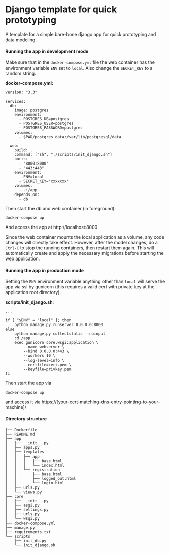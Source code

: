 # Django template for quick prototyping

A template for a simple bare-bone django app for quick prototyping and data modeling.

#### Running the app in development mode

Make sure that in the `docker-compose.yml` file the web container has the environment variable `ENV` set to `local`.
Also change the `SECRET_KEY` to a random string.

**docker-compose.yml:**
```shell
version: "3.3"

services:
  db:
    image: postgres
    environment:
      - POSTGRES_DB=postgres
      - POSTGRES_USER=postgres
      - POSTGRES_PASSWORD=postgres
    volumes:
      - $PWD/postgres_data:/var/lib/postgresql/data

  web:
    build: .
    command: ["sh", "./scripts/init_django.sh"]
    ports:
      - "8000:8000"
      - "443:443"
    environment:
      - ENV=local
      - SECRET_KEY='xxxxxxx'
    volumes:
      - .:/app
    depends_on:
      - db
```

Then start the db and web container (in foreground):
```shell
docker-compose up
```
And access the app at http://localhost:8000

Since the web container mounts the local application as a volume, any code changes will directly take effect. 
However, after the model changes, do a ```Ctrl-C``` to stop the running containers, then restart them again. This will automatically create and apply the necessary migrations before starting the web application.

#### Running the app in production mode
Setting the `ENV` environment variable anything other than `local` will serve the app via ssl by gunicorn (this requires a valid cert with private key at the application root directory). 

**scripts/init_django.sh**:
```shell
...

if [ "$ENV" = "local" ]; then
    python manage.py runserver 0.0.0.0:8000
else
    python manage.py collectstatic --noinput
    cd /app
    exec gunicorn core.wsgi:application \
        --name webserver \
        --bind 0.0.0.0:443 \
        --workers 10 \
        --log-level=info \
        --certfile=cert.pem \
        --keyfile=privkey.pem
fi
```
Then start the app via
```shell
docker-compose up
```
and access it via https://[your-cert-matching-dns-entry-pointing-to-your-machine]/ 

#### Directory structure
```shell
├── Dockerfile
├── README.md
├── app
│   ├── __init__.py
│   ├── apps.py
│   ├── templates
│   │   ├── app
│   │   │   ├── base.html
│   │   │   └── index.html
│   │   └── registration
│   │       ├── base.html
│   │       ├── logged_out.html
│   │       └── login.html
│   ├── urls.py
│   └── views.py
├── core
│   ├── __init__.py
│   ├── asgi.py
│   ├── settings.py
│   ├── urls.py
│   └── wsgi.py
├── docker-compose.yml
├── manage.py
├── requirements.txt
└── scripts
    ├── init_db.py
    └── init_django.sh
```
